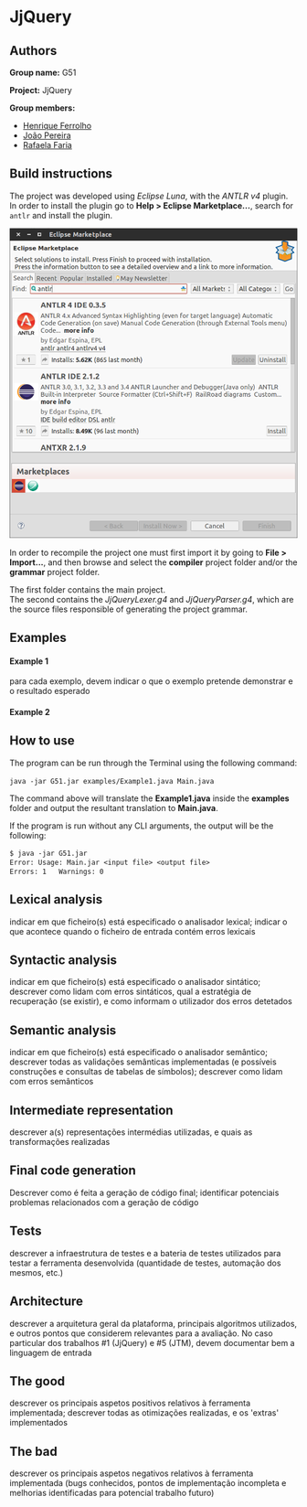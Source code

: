 # JjQuery

## Authors

**Group name:** G51

**Project:** JjQuery

**Group members:**
- [Henrique Ferrolho](https://github.com/ferrolho)
- [João Pereira](https://github.com/jfpereira)
- [Rafaela Faria](https://github.com/rafikii)


## Build instructions

The project was developed using *Eclipse Luna*, with the *ANTLR v4* plugin.  
In order to install the plugin go to **Help > Eclipse Marketplace...**, search for `antlr` and install the plugin.

![image](readme-res/eclipse-plugin.png)

In order to recompile the project one must first import it by going to **File > Import...**, and then browse and select the **compiler** project folder and/or the **grammar** project folder.

The first folder contains the main project.  
The second contains the *JjQueryLexer.g4* and *JjQueryParser.g4*, which are the source files responsible of generating the project grammar.


## Examples

#### Example 1
para cada exemplo, devem indicar o que o exemplo pretende demonstrar e o resultado esperado

#### Example 2


## How to use

The program can be run through the Terminal using the following command:

`java -jar G51.jar examples/Example1.java Main.java`

The command above will translate the **Example1.java** inside the **examples** folder and output the resultant translation to **Main.java**.

If the program is run without any CLI arguments, the output will be the following:
```
$ java -jar G51.jar
Error: Usage: Main.jar <input file> <output file>
Errors: 1	Warnings: 0
```
 
 
## Lexical analysis
 
indicar em que ficheiro(s) está especificado o analisador lexical; indicar o que acontece quando o ficheiro de entrada contém erros lexicais


## Syntactic analysis

indicar em que ficheiro(s) está especificado o analisador sintático; descrever como lidam com erros sintáticos, qual a estratégia de recuperação (se existir), e como informam o utilizador dos erros detetados


## Semantic analysis

indicar em que ficheiro(s) está especificado o analisador semântico; descrever todas as validações semânticas implementadas (e possíveis construções e consultas de tabelas de símbolos); descrever como lidam com erros semânticos


## Intermediate representation

descrever a(s) representações intermédias utilizadas, e quais as transformações realizadas


## Final code generation

Descrever como é feita a geração de código final; identificar potenciais problemas relacionados com a geração de código


## Tests

descrever a infraestrutura de testes e a bateria de testes utilizados para testar a ferramenta desenvolvida (quantidade de testes, automação dos mesmos, etc.)


## Architecture

descrever a arquitetura geral da plataforma, principais algoritmos utilizados, e outros pontos que considerem relevantes para a avaliação. No caso particular dos trabalhos #1 (JjQuery) e #5 (JTM), devem documentar bem a linguagem de entrada


## The good

descrever os principais aspetos positivos relativos à ferramenta implementada; descrever todas as otimizações realizadas, e os 'extras' implementados


## The bad

descrever os principais aspetos negativos relativos à ferramenta implementada (bugs conhecidos, pontos de implementação incompleta e melhorias identificadas para potencial trabalho futuro)
